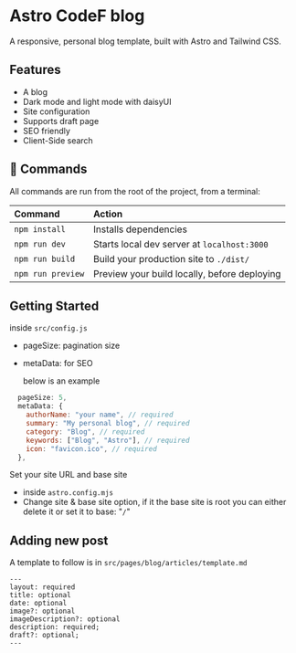 # Astro CodeF blog

A responsive, personal blog template, built with Astro and Tailwind CSS.



## Features

- A blog
- Dark mode and light mode with daisyUI
- Site configuration
- Supports draft page
- SEO friendly
- Client-Side search

## 🧞 Commands

All commands are run from the root of the project, from a terminal:

| Command           | Action                                       |
|:----------------  |:-------------------------------------------- |
| `npm install`     | Installs dependencies                        |
| `npm run dev`     | Starts local dev server at `localhost:3000`  |
| `npm run build`   | Build your production site to `./dist/`      |
| `npm run preview` | Preview your build locally, before deploying |

## Getting Started

inside `src/config.js`
- pageSize: pagination size
- metaData: for SEO

  below is an example

```js
  pageSize: 5,
  metaData: {
    authorName: "your name", // required
    summary: "My personal blog", // required
    category: "Blog", // required
    keywords: ["Blog", "Astro"], // required
    icon: "favicon.ico", // required
  },
```
Set your site URL and base site
- inside `astro.config.mjs`
- Change site & base site option, if it the base site is root you can either delete it or set it to base: "`/`"

## Adding new post
A template to follow is in `src/pages/blog/articles/template.md`
```
---
layout: required
title: optional
date: optional
image?: optional
imageDescription?: optional
description: required;
draft?: optional;
---
```

